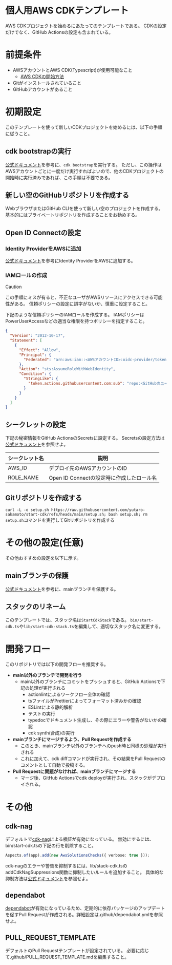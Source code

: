 # 個人用AWS CDKテンプレート

AWS CDKプロジェクトを始めるにあたってのテンプレートである。
CDKの設定だけでなく、GitHub Actionsの設定も含まれている。

# 前提条件

- AWSアカウントとAWS CDK(Typescript)が使用可能なこと
  - [AWS CDKの開始方法](https://docs.aws.amazon.com/ja_jp/cdk/v2/guide/getting_started.html)
- Gitがインストールされていること
- GitHubアカウントがあること

# 初期設定

このテンプレートを使って新しいCDKプロジェクトを始めるには、以下の手順に従うこと。

## cdk bootstrapの実行

[公式ドキュメント](https://docs.aws.amazon.com/ja_jp/cdk/v2/guide/bootstrapping-env.html)を参考に、`cdk bootstrap`を実行する。
ただし、この操作はAWSアカウントごとに一度だけ実行すればよいので、他のCDKプロジェクトの開始時に実行済みであれば、この手順は不要である。

## 新しい空のGitHubリポジトリを作成する

WebブラウザまたはGitHub CLIを使って新しい空のプロジェクトを作成する。
基本的にはプライベートリポジトリを作成することをお勧めする。

## Open ID Connectの設定

### Identity ProviderをAWSに追加

[公式ドキュメント](https://docs.github.com/en/actions/security-for-github-actions/security-hardening-your-deployments/configuring-openid-connect-in-amazon-web-services#adding-the-identity-provider-to-aws)を参考にIdentity ProviderをAWSに追加する。

### IAMロールの作成

> [!CAUTION]
> この手順にミスが有ると、不正なユーザがAWSリソースにアクセスできる可能性がある。
> 信頼ポリシーの設定に誤字がないか、慎重に設定すること。

下記のような信頼ポリシーのIAMロールを作成する。
IAMポリシーはPowerUserAccessなどの適当な権限を持つポリシーを指定すること。

```json
{
  "Version": "2012-10-17",
  "Statement": [
    {
      "Effect": "Allow",
      "Principal": {
        "Federated": "arn:aws:iam::<AWSアカウントID>:oidc-provider/token.actions.githubusercontent.com"
      },
      "Action": "sts:AssumeRoleWithWebIdentity",
      "Condition": {
        "StringLike": {
          "token.actions.githubusercontent.com:sub": "repo:<GitHubのユーザ名>/<GitHubリポジトリ名>:*"
        }
      }
    }
  ]
}
```

## シークレットの設定

下記の秘密情報をGitHub ActionsのSecretsに設定する。
Secretsの設定方法は[公式ドキュメント](https://docs.github.com/en/actions/security-for-github-actions/security-guides/using-secrets-in-github-actions#creating-secrets-for-a-repository)を参照せよ。

| シークレット名 | 説明                                      |
| -------------- | ----------------------------------------- |
| AWS_ID         | デプロイ先のAWSアカウントのID             |
| ROLE_NAME      | Open ID Connectの設定時に作成したロール名 |

## Gitリポジトリを作成する

`curl -L -o setup.sh https://raw.githubusercontent.com/yutaro-sakamoto/start-cdk/refs/heads/main/setup.sh; bash setup.sh; rm setup.sh`コマンドを実行してGitリポジトリを作成する

# その他の設定(任意)

その他おすすめの設定を以下に示す。

## mainブランチの保護

[公式ドキュメント](https://docs.github.com/en/repositories/configuring-branches-and-merges-in-your-repository/managing-protected-branches/managing-a-branch-protection-rule)を参考に、mainブランチを保護する。

## スタックのリネーム

このテンプレートでは、スタック名は`StartCdkStack`である。
`bin/start-cdk.ts`や`lib/start-cdk-stack.ts`を編集して、適切なスタック名に変更する。

# 開発フロー

このリポジトリでは以下の開発フローを推奨する。

- **main以外のブランチで開発を行う**
  - main以外のブランチにコミットをプッシュすると、GitHub Actionsで下記の処理が実行される
    - actionlintによるワークフロー全体の確認
    - tsファイルがPrettierによってフォーマット済みかの確認
    - ESLintによる静的解析
    - テストの実行
    - typedocでドキュメント生成し、その際にエラーや警告がないかの確認
    - cdk synth(合成)の実行
- **mainブランチにマージするよう、Pull Requestを作成する**
  - このとき、mainブランチ以外のブランチへのpush時と同様の処理が実行される
  - これに加えて、cdk diffコマンドが実行され、その結果をPull Requestのコメントとして自動で投稿する。
- **Pull Requestに問題がなければ、mainブランチにマージする**
  - マージ後、GitHub Actionsでcdk deployが実行され、スタックがデプロイされる。

# その他

## cdk-nag

デフォルトで[cdk-nag](https://github.com/cdklabs/cdk-nag)による検証が有効になっている。
無効にするには、bin/start-cdk.tsの下記の行を削除すること。

```typescript
Aspects.of(app).add(new AwsSolutionsChecks({ verbose: true }));
```

cdk-nagのエラーや警告を抑制するには、lib/stack-cdk.tsのaddCdkNagSuppressions関数に抑制したいルールを追加すること。
具体的な抑制方法は[公式ドキュメント](https://github.com/cdklabs/cdk-nag?tab=readme-ov-file#suppressing-a-rule)を参照せよ。

## dependabot

[dependabot](https://docs.github.com/en/code-security/getting-started/dependabot-quickstart-guide)が有効になっているため、定期的に依存パッケージのアップデートを促すPull Requestが作成される。詳細設定は.github/dependabot.ymlを参照せよ。

## PULL_REQUEST_TEMPLATE

デフォルトのPull Requestテンプレートが設定されている。
必要に応じて.github/PULL_REQUEST_TEMPLATE.mdを編集すること。
